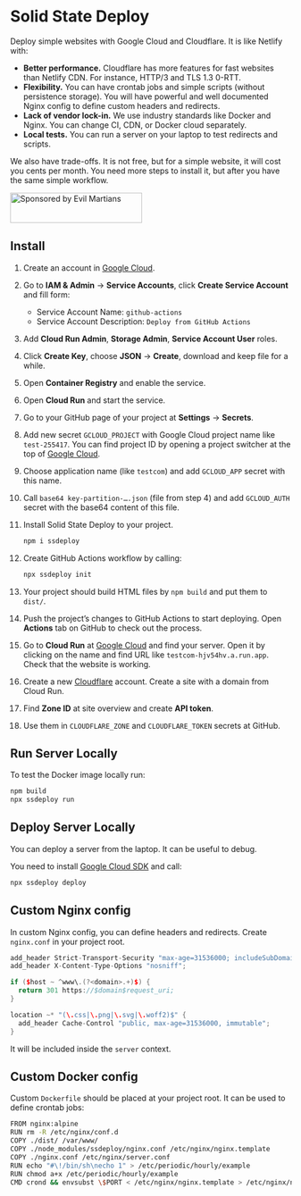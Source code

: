 # Solid State Deploy

Deploy simple websites with Google Cloud and Cloudflare.
It is like Netlify with:

* **Better performance.** Cloudflare has more features for fast websites
  than Netlify CDN. For instance, HTTP/3 and TLS 1.3 0-RTT.
* **Flexibility.** You can have crontab jobs and simple scripts
  (without persistence storage). You will have powerful and well documented
  Nginx config to define custom headers and redirects.
* **Lack of vendor lock-in.** We use industry standards like Docker
  and Nginx. You can change CI, CDN, or Docker cloud separately.
* **Local tests.** You can run a server on your laptop to test redirects
  and scripts.

We also have trade-offs. It is not free, but for a simple website,
it will cost you cents per month. You need more steps to install it,
but after you have the same simple workflow.

<a href="https://evilmartians.com/?utm_source=ssdeploy">
  <img src="https://evilmartians.com/badges/sponsored-by-evil-martians.svg"
       alt="Sponsored by Evil Martians" width="236" height="54">
</a>

## Install

1. Create an account in [Google Cloud].
2. Go to **IAM & Admin** → **Service Accounts**,
   click **Create Service Account** and fill form:
   * Service Account Name: `github-actions`
   * Service Account Description: `Deploy from GitHub Actions`
3. Add **Cloud Run Admin**, **Storage Admin**, **Service Account User** roles.
4. Click **Create Key**, choose **JSON** → **Create**, download and keep
   file for a while.
5. Open **Container Registry** and enable the service.
6. Open **Cloud Run** and start the service.
7. Go to your GitHub page of your project at **Settings** → **Secrets**.
8. Add new secret `GCLOUD_PROJECT` with Google Cloud project name like
   `test-255417`. You can find project ID by opening a project switcher
   at the top of [Google Cloud].
9. Choose application name (like `testcom`) and add `GCLOUD_APP` secret with
   this name.
10. Call `base64 key-partition-….json` (file from step 4) and add `GCLOUD_AUTH`
    secret with the base64 content of this file.
11. Install Solid State Deploy to your project.

    ```sh
    npm i ssdeploy
    ```
12. Create GitHub Actions workflow by calling:

    ```sh
    npx ssdeploy init
    ```
13. Your project should build HTML files by `npm build` and put them to `dist/`.
14. Push the project’s changes to GitHub Actions to start deploying.
    Open **Actions** tab on GitHub to check out the process.
15. Go to **Cloud Run** at [Google Cloud] and find your server. Open it
    by clicking on the name and find URL like `testcom-hjv54hv.a.run.app`.
    Check that the website is working.
16. Create a new [Cloudflare] account.
    Create a site with a domain from Cloud Run.
17. Find **Zone ID** at site overview and create **API token**.
18. Use them in `CLOUDFLARE_ZONE` and `CLOUDFLARE_TOKEN` secrets at GitHub.

[Google Cloud]: https://console.cloud.google.com/
[Cloudflare]: https://www.cloudflare.com/


## Run Server Locally

To test the Docker image locally run:

```sh
npm build
npx ssdeploy run
```

## Deploy Server Locally

You can deploy a server from the laptop. It can be useful to debug.

You need to install [Google Cloud SDK](https://cloud.google.com/sdk/install)
and call:

```sh
npx ssdeploy deploy
```


## Custom Nginx config

In custom Nginx config, you can define headers and redirects. Create `nginx.conf`
in your project root.

```cpp
add_header Strict-Transport-Security "max-age=31536000; includeSubDomains; preload";
add_header X-Content-Type-Options "nosniff";

if ($host ~ ^www\.(?<domain>.+)$) {
  return 301 https://$domain$request_uri;
}

location ~* "(\.css|\.png|\.svg|\.woff2)$" {
  add_header Cache-Control "public, max-age=31536000, immutable";
}
```

It will be included inside the `server` context.


## Custom Docker config

Custom `Dockerfile` should be placed at your project root. It can be used
to define crontab jobs:

```sh
FROM nginx:alpine
RUN rm -R /etc/nginx/conf.d
COPY ./dist/ /var/www/
COPY ./node_modules/ssdeploy/nginx.conf /etc/nginx/nginx.template
COPY ./nginx.conf /etc/nginx/server.conf
RUN echo "#\!/bin/sh\necho 1" > /etc/periodic/hourly/example
RUN chmod a+x /etc/periodic/hourly/example
CMD crond && envsubst \$PORT < /etc/nginx/nginx.template > /etc/nginx/nginx.conf && nginx
```
